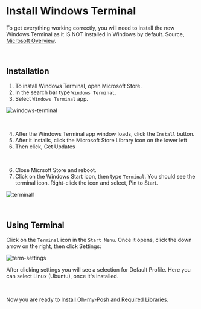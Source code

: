 # Install Windows Terminal

To get everything working correctly, you will need to install the new Windows Terminal as it IS NOT installed in Windows by default. Source, [Microsoft Overview](https://docs.microsoft.com/en-us/windows/terminal/).

<br/>

## Installation

1. To install Windows Terminal, open Microsoft Store. 
2. In the search bar type `Windows Terminal`.
3. Select `Windows Terminal` app.

![windows-terminal](https://user-images.githubusercontent.com/516548/191404365-c010101c-9742-4681-85ec-4dd6913650bd.png)

<br/>

4. After the Windows Terminal app window loads, click the `Install` button.
5. After it installs, click the Microsoft Store Library icon on the lower left
6. Then click, Get Updates

<br/>

6. Close Micrsoft Store and reboot.
7. Click on the Windows Start icon, then type `Terminal`. You should see the terminal icon. Right-click the icon and select, Pin to Start.

![terminal1](https://user-images.githubusercontent.com/516548/191406212-3ce8fb5d-eaae-4ab1-be89-447406b061ad.png)


<br/>

## Using Terminal

Click on the `Terminal` icon in the `Start Menu`. Once it opens, click the down arrow on the right, then click Settings:

![term-settings](https://user-images.githubusercontent.com/516548/191406723-a7aac225-6a78-4981-9f29-f65ebf4e2117.png)

After clicking settings you will see a selection for Default Profile. Here you can select Linux (Ubuntu), once it's installed.

<br/>

Now you are ready to [Install Oh-my-Posh and Required Libraries](https://github.com/scott-knight/linux-on-windows-11/blob/main/Install%20oh-my-posh-and-required-libraries.md).

